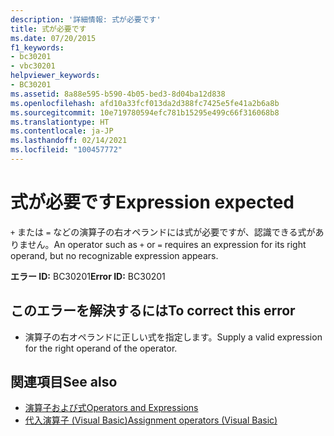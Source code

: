 ```yaml
---
description: '詳細情報: 式が必要です'
title: 式が必要です
ms.date: 07/20/2015
f1_keywords:
- bc30201
- vbc30201
helpviewer_keywords:
- BC30201
ms.assetid: 8a88e595-b590-4b05-bed3-8d04ba12d838
ms.openlocfilehash: afd10a33fcf013da2d388fc7425e5fe41a2b6a8b
ms.sourcegitcommit: 10e719780594efc781b15295e499c66f316068b8
ms.translationtype: HT
ms.contentlocale: ja-JP
ms.lasthandoff: 02/14/2021
ms.locfileid: "100457772"
---
```

# <a name="expression-expected"></a><span data-ttu-id="e1e4a-103">式が必要です</span><span class="sxs-lookup"><span data-stu-id="e1e4a-103">Expression expected</span></span>

<span data-ttu-id="e1e4a-104">`+` または `=` などの演算子の右オペランドには式が必要ですが、認識できる式がありません。</span><span class="sxs-lookup"><span data-stu-id="e1e4a-104">An operator such as `+` or `=` requires an expression for its right operand, but no recognizable expression appears.</span></span>  
  
 <span data-ttu-id="e1e4a-105">**エラー ID:** BC30201</span><span class="sxs-lookup"><span data-stu-id="e1e4a-105">**Error ID:** BC30201</span></span>  
  
## <a name="to-correct-this-error"></a><span data-ttu-id="e1e4a-106">このエラーを解決するには</span><span class="sxs-lookup"><span data-stu-id="e1e4a-106">To correct this error</span></span>  
  
- <span data-ttu-id="e1e4a-107">演算子の右オペランドに正しい式を指定します。</span><span class="sxs-lookup"><span data-stu-id="e1e4a-107">Supply a valid expression for the right operand of the operator.</span></span>  
  
## <a name="see-also"></a><span data-ttu-id="e1e4a-108">関連項目</span><span class="sxs-lookup"><span data-stu-id="e1e4a-108">See also</span></span>

- [<span data-ttu-id="e1e4a-109">演算子および式</span><span class="sxs-lookup"><span data-stu-id="e1e4a-109">Operators and Expressions</span></span>](../programming-guide/language-features/operators-and-expressions/index.md)
- [<span data-ttu-id="e1e4a-110">代入演算子 (Visual Basic)</span><span class="sxs-lookup"><span data-stu-id="e1e4a-110">Assignment operators (Visual Basic)</span></span>](../language-reference/operators/assignment-operators.md)

